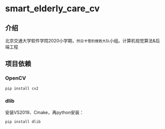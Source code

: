 # smart_elderly_care_cv

## 介绍

北京交通大学软件学院2020小学期，`然日卡雪豹搜救大队`小组。计算机视觉算法&后端工程

## 项目依赖

### OpenCV

```sh
pip install cv2
```

### dlib
安装VS2019、Cmake，再python安装：

```sh
pip install dlib
```
